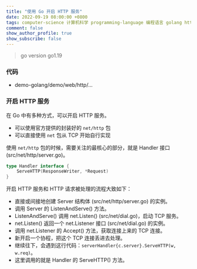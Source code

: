 ```yaml
---
title: "使用 Go 开启 HTTP 服务"
date: 2022-09-19 08:00:00 +0800
tags: computer-science 计算机科学 programming-language 编程语言 golang http
comment: false
show_author_profile: true
show_subscribe: false
---
```


> go version go1.19

### 代码

- demo-golang/demo/web/http/...

### 开启 HTTP 服务

在 Go 中有多种方式，可以开启 HTTP 服务。

- 可以使用官方提供的封装好的 `net/http` 包
- 可以直接使用 `net` 包从 TCP 开始自行实现

使用 `net/http` 包的时候，需要关注的最核心的部分，就是 Handler 接口 (src/net/http/server.go)。

```go
type Handler interface {
	ServeHTTP(ResponseWriter, *Request)
}
```

开启 HTTP 服务和 HTTP 请求被处理的流程大致如下：

- 直接或间接地创建 Server 结构体 (src/net/http/server.go) 的实例。
- 调用 Server 的 ListenAndServe() 方法。
- ListenAndServe() 调用 net.Listen() (src/net/dial.go)，启动 TCP 服务。
- net.Listen() 返回一个 net.Listener 接口 (src/net/dial.go) 的实例。
- 调用 net.Listener 的 Accept() 方法，获取连接上来的 TCP 连接。
- 新开启一个协程，把这个 TCP 连接丢进去处理。
- 继续往下，会遇到这行代码：`serverHandler{c.server}.ServeHTTP(w, w.req)`。
- 这里调用的就是 Handler 的 ServeHTTP() 方法。
